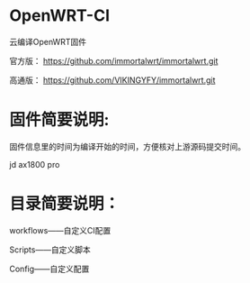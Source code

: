 # OpenWRT-CI
云编译OpenWRT固件

官方版：
https://github.com/immortalwrt/immortalwrt.git

高通版：
https://github.com/VIKINGYFY/immortalwrt.git

# 固件简要说明:

固件信息里的时间为编译开始的时间，方便核对上游源码提交时间。

jd ax1800 pro

# 目录简要说明：

workflows——自定义CI配置

Scripts——自定义脚本

Config——自定义配置
